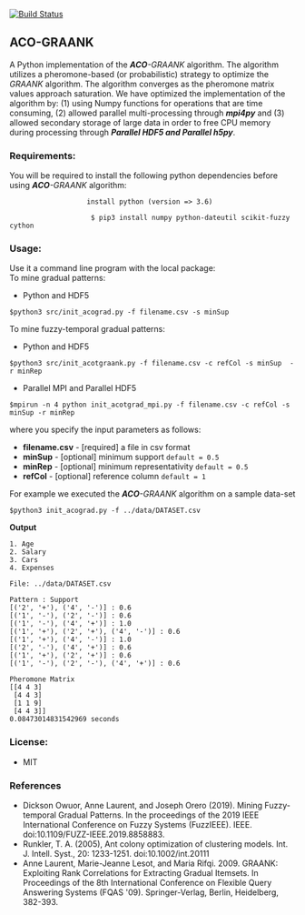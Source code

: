 [![Build Status](https://travis-ci.org/owuordickson/ant-colony-gp.svg?branch=update)](https://travis-ci.org/owuordickson/ant-colony-gp)

## ACO-GRAANK
A Python implementation of the <em><strong>ACO</strong>-GRAANK</em> algorithm. The algorithm utilizes a pheromone-based (or probabilistic) strategy to optimize the <em>GRAANK</em> algorithm. The algorithm converges as the pheromone matrix values approach saturation. We have optimized the implementation of the algorithm by: (1) using Numpy functions for operations that are time consuming, (2) allowed parallel multi-processing through <em><strong>mpi4py</strong></em> and (3) allowed secondary storage of large data in order to free CPU memory during processing through <em><strong>Parallel HDF5 and Parallel h5py</strong></em>.
<!-- Research paper published at -- link<br> -->

### Requirements:
You will be required to install the following python dependencies before using <em><strong>ACO</strong>-GRAANK</em> algorithm:<br>
```
                   install python (version => 3.6)

```

```
                    $ pip3 install numpy python-dateutil scikit-fuzzy cython

```

### Usage:
Use it a command line program with the local package:<br>
To mine gradual patterns:<br>

* Python and HDF5

```
$python3 src/init_acograd.py -f filename.csv -s minSup
```

To mine fuzzy-temporal gradual patterns:<br>

* Python and HDF5

```
$python3 src/init_acotgraank.py -f filename.csv -c refCol -s minSup  -r minRep
```

* Parallel MPI and Parallel HDF5

```
$mpirun -n 4 python init_acotgrad_mpi.py -f filename.csv -c refCol -s minSup -r minRep
```

where you specify the input parameters as follows:<br>
* <strong>filename.csv</strong> - [required] a file in csv format <br>
* <strong>minSup</strong> - [optional] minimum support ```default = 0.5``` <br>
* <strong>minRep</strong> - [optional] minimum representativity ```default = 0.5``` <br>
* <strong>refCol</strong> - [optional] reference column ```default = 1``` <br>


For example we executed the <em><strong>ACO</strong>-GRAANK</em> algorithm on a sample data-set<br>
```
$python3 init_acograd.py -f ../data/DATASET.csv
```

<strong>Output</strong><br>
```
1. Age
2. Salary
3. Cars
4. Expenses

File: ../data/DATASET.csv

Pattern : Support
[('2', '+'), ('4', '-')] : 0.6
[('1', '-'), ('2', '-')] : 0.6
[('1', '-'), ('4', '+')] : 1.0
[('1', '+'), ('2', '+'), ('4', '-')] : 0.6
[('1', '+'), ('4', '-')] : 1.0
[('2', '-'), ('4', '+')] : 0.6
[('1', '+'), ('2', '+')] : 0.6
[('1', '-'), ('2', '-'), ('4', '+')] : 0.6

Pheromone Matrix
[[4 4 3]
 [4 4 3]
 [1 1 9]
 [4 4 3]]
0.08473014831542969 seconds
```

### License:
* MIT

### References
* Dickson Owuor, Anne Laurent, and Joseph Orero (2019). Mining Fuzzy-temporal Gradual Patterns. In the proceedings of the 2019 IEEE International Conference on Fuzzy Systems (FuzzIEEE). IEEE. doi:10.1109/FUZZ-IEEE.2019.8858883.
* Runkler, T. A. (2005), Ant colony optimization of clustering models. Int. J. Intell. Syst., 20: 1233-1251. doi:10.1002/int.20111
* Anne Laurent, Marie-Jeanne Lesot, and Maria Rifqi. 2009. GRAANK: Exploiting Rank Correlations for Extracting Gradual Itemsets. In Proceedings of the 8th International Conference on Flexible Query Answering Systems (FQAS '09). Springer-Verlag, Berlin, Heidelberg, 382-393.
